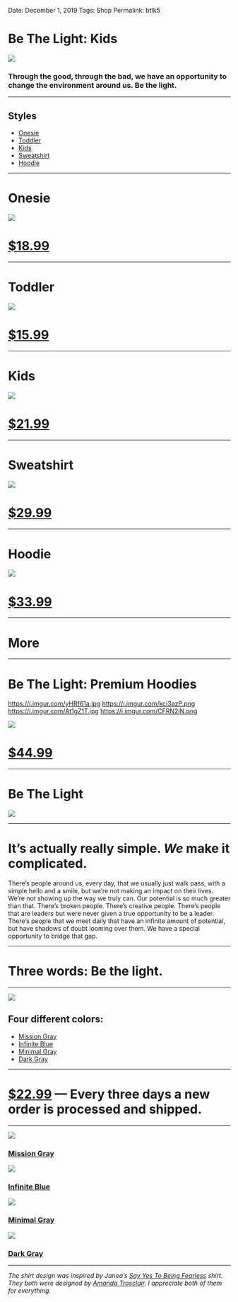 
Date: December 1, 2019
Tags: Shop
Permalink: btlk5

# Be The Light: Kids

![](https://vangogh.teespring.com/v3/image/6ppYx36pY2DDzyS08fDlxzjicU4/480/560.jpg)

### Through the good, through the bad, we have an opportunity to change the environment around us. Be the light.

---- 

## Styles

- [Onesie](https://teespring.com/be-the-light-for-kids)
- [Toddler](https://teespring.com/be-the-light-for-kids)
- [Kids](https://teespring.com/be-the-light-for-kids)
- [Sweatshirt](https://teespring.com/be-the-light-for-kids)
- [Hoodie](https://teespring.com/be-the-light-for-kids)

---- 

# Onesie

![](https://vangogh.teespring.com/v3/image/c5SLo1osxLeVbPyswFt3hGPLuIU/480/560.jpg)

# [$18.99](https://teespring.com/be-the-light-for-kids)

---- 

# Toddler

![](https://vangogh.teespring.com/v3/image/eAB-BdZAh7uoSHARTsVFSxZ1LpQ/480/560.jpg)

# [$15.99](https://teespring.com/be-the-light-for-kids)

---- 

# Kids

![](https://vangogh.teespring.com/v3/image/nvdQnOcQClwWdPsqTdzEInx3I0E/480/560.jpg)

# [$21.99](https://teespring.com/be-the-light-for-kids)

---- 

# Sweatshirt

![](https://vangogh.teespring.com/v3/image/W3RGzXatEmhakdXB1GLe53cqdBI/480/560.jpg)

# [$29.99](https://teespring.com/be-the-light-for-kids)

---- 

# Hoodie

![](https://vangogh.teespring.com/v3/image/6ppYx36pY2DDzyS08fDlxzjicU4/480/560.jpg)

# [$33.99](https://teespring.com/be-the-light-for-kids)

---- 

# More

---- 

# Be The Light: Premium Hoodies

https://i.imgur.com/yHRf61a.jpg
https://i.imgur.com/kci3azP.png
https://i.imgur.com/At1gZ1T.jpg
https://i.imgur.com/CFRN2jN.png

![](https://i.imgur.com/RKYWznh.jpg)

# [$44.99](https://teespring.com/premium-light-hoodie?pid=227&cid=2665)

---- 

# Be The Light

![](https://i.imgur.com/93acvjN.png)

---- 

# It’s actually really simple. *We* make it complicated.

There’s people around us, every day, that we usually just walk pass, with a simple hello and a smile, but we’re not making an impact on their lives. We’re not showing up the way we truly can. Our potential is so much greater than that. There’s broken people. There’s creative people. There’s people that are leaders but were never given a true opportunity to be a leader. There’s people that we meet daily that have an infinite amount of potential, but have shadows of doubt looming over them. We have a special opportunity to bridge that gap.

---- 

# Three words: **Be the light.**

---- 

![](https://i.imgur.com/jXBesPg.png)

## Four different colors:

- [Mission Gray](https://nshp.xyz/2vFzpyJ)
- [Infinite Blue](https://nshp.xyz/2vFzpyJ)
- [Minimal Gray](https://nshp.xyz/2vFzpyJ)
- [Dark Gray](https://nshp.xyz/2vFzpyJ)

---- 

# [$22.99](https://nshp.xyz/2vFzpyJ) — Every three days a new order is processed and shipped.

---- 

![](https://i.imgur.com/g7QLxoL.png)

### [Mission Gray](https://nshp.xyz/2vFzpyJ)

![](https://i.imgur.com/Rd4EkZ4.png)

### [Infinite Blue](https://nshp.xyz/2vFzpyJ)

![](https://i.imgur.com/L53FMw6.png)

### [Minimal Gray](https://nshp.xyz/2vFzpyJ)

![](https://i.imgur.com/6iKwIj2.png)

### [Dark Gray](https://nshp.xyz/2vFzpyJ)

---- 

*The shirt design was inspired by Janea’s [Say Yes To Being Fearless](https://www.bonfire.com/say-yes-to-being-fearless/) shirt. They both were designed by [Amanda Trosclair](https://www.facebook.com/profile.php?id=100000458017353). I appreciate both of them for everything.*

